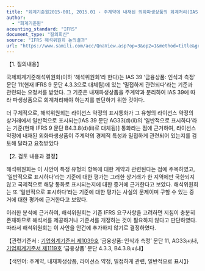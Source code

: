 ```yaml
---
title: "회계기준원2015-001, 2015.01 - 주계약에 내재된 외화파생상품의 회계처리(IAS 39 ‘금융상품 인식과 측정’)"
author:
  - "회계기준원"
acounting_standard: "IFRS"
document_type: "질의회신"
source: "IFRS 해석위원회 논의결과"
url: "https://www.samili.com/acc/QnaView.asp?op=3&op2=1&method=title&group=2123-15;1&orgcode=2&searchword=&page=13&code=%ED%9A%8C%EA%B3%84%EA%B8%B0%EC%A4%80%EC%9B%902015%2D001%3A20150131"
---
```

【1. 질의내용】

국제회계기준해석위원회(이하 ‘해석위원회’라 한다)는 IAS 39 ‘금융상품: 인식과 측정’ 문단 11(현재 IFRS 9 문단 4.3.3으로 대체됨)에 있는 ‘밀접하게 관련되다'라는 기준과 관련되는 요청서를 받았다. 그 기준은 내재파생상품을 주계약과 분리하여 IAS 39에 따라 파생상품으로 회계처리해야 하는지를 판단하기 위한 것이다.

더 구체적으로, 해석위원회는 라이선스 약정의 표시통화가 그 유형의 라이선스 약정의 상거래에서 일반적으로 표시되는\[IAS 39 문단 AG33(d)(ii)의 ‘일반적으로 표시하다’라는 기준(현재 IFRS 9 문단 B4.3.8(d)(ii)로 대체됨)\] 통화라는 점에 근거하여, 라이선스 약정에 내재된 외화파생상품이 주계약의 경제적 특성과 밀접하게 관련되어 있는지를 검토해 달라고 요청받았다

  

【2. 검토 내용과 결정】

해석위원회는 이 사안이 특정 유형의 항목에 대한 계약과 관련된다는 점에 주목하였고, ‘일반적으로 표시하다’라는 기준에 대한 평가는 그러한 상거래가 한 지역에만 국한되지 않고 국제적으로 해당 통화로 표시되는지에 대한 증거에 근거한다고 보았다. 해석위원회는 또 ‘일반적으로 표시하다’라는 기준에 대한 평가는 사실의 문제이며 구할 수 있는 증거에 대한 평가에 근거한다고 보았다.

이러한 분석에 근거하여, 해석위원회는 기존 IFRS 요구사항을 고려하면 지침이 충분히 존재하므로 해석서를 제공하거나 기준서를 개정하는 것이 필요하지 않다고 판단하였다. 따라서 해석위원회는 이 사안을 안건에 추가하지 않기로 결정하였다.

  

【관련기준서 : [기업회계기준서 제1039호](https://www.samili.com/acc/) ‘금융상품: 인식과 측정’ 문단 11, AG33⑷㈏, [기업회계기준서 제1119호](https://www.samili.com/acc/) ‘금융상품’ 문단 4.3.3, B4.3.8⑷㈏】

【색인어: 주계약, 내재파생상품, 라이선스 약정, 밀접하게 관련, 일반적으로 표시】}